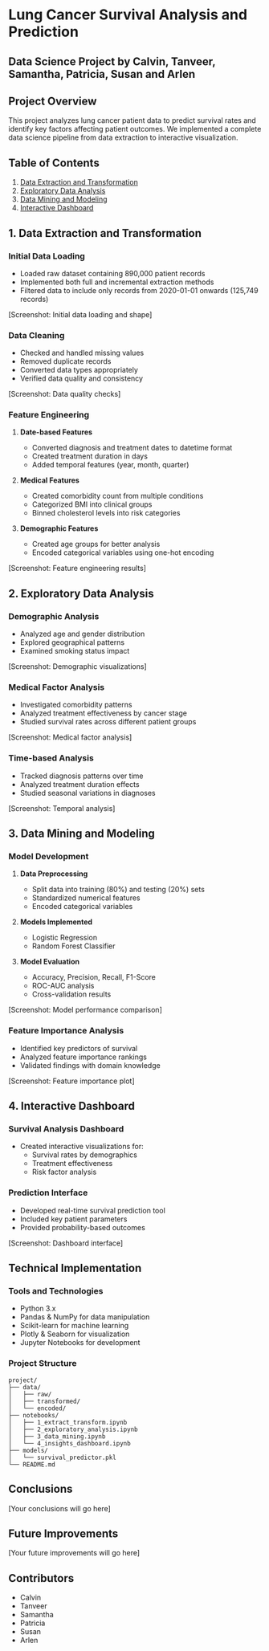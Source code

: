 # Lung Cancer Survival Analysis and Prediction
## Data Science Project by Calvin, Tanveer, Samantha, Patricia, Susan and Arlen

## Project Overview
This project analyzes lung cancer patient data to predict survival rates and identify key factors affecting patient outcomes. We implemented a complete data science pipeline from data extraction to interactive visualization.

## Table of Contents
1. [Data Extraction and Transformation](#1-data-extraction-and-transformation)
2. [Exploratory Data Analysis](#2-exploratory-data-analysis)
3. [Data Mining and Modeling](#3-data-mining-and-modeling)
4. [Interactive Dashboard](#4-interactive-dashboard)

## 1. Data Extraction and Transformation
### Initial Data Loading
- Loaded raw dataset containing 890,000 patient records
- Implemented both full and incremental extraction methods
- Filtered data to include only records from 2020-01-01 onwards (125,749 records)

[Screenshot: Initial data loading and shape]

### Data Cleaning
- Checked and handled missing values
- Removed duplicate records
- Converted data types appropriately
- Verified data quality and consistency

[Screenshot: Data quality checks]

### Feature Engineering
1. **Date-based Features**
   - Converted diagnosis and treatment dates to datetime format
   - Created treatment duration in days
   - Added temporal features (year, month, quarter)

2. **Medical Features**
   - Created comorbidity count from multiple conditions
   - Categorized BMI into clinical groups
   - Binned cholesterol levels into risk categories

3. **Demographic Features**
   - Created age groups for better analysis
   - Encoded categorical variables using one-hot encoding

[Screenshot: Feature engineering results]

## 2. Exploratory Data Analysis
### Demographic Analysis
- Analyzed age and gender distribution
- Explored geographical patterns
- Examined smoking status impact

[Screenshot: Demographic visualizations]

### Medical Factor Analysis
- Investigated comorbidity patterns
- Analyzed treatment effectiveness by cancer stage
- Studied survival rates across different patient groups

[Screenshot: Medical factor analysis]

### Time-based Analysis
- Tracked diagnosis patterns over time
- Analyzed treatment duration effects
- Studied seasonal variations in diagnoses

[Screenshot: Temporal analysis]

## 3. Data Mining and Modeling
### Model Development
1. **Data Preprocessing**
   - Split data into training (80%) and testing (20%) sets
   - Standardized numerical features
   - Encoded categorical variables

2. **Models Implemented**
   - Logistic Regression
   - Random Forest Classifier
   
3. **Model Evaluation**
   - Accuracy, Precision, Recall, F1-Score
   - ROC-AUC analysis
   - Cross-validation results

[Screenshot: Model performance comparison]

### Feature Importance Analysis
- Identified key predictors of survival
- Analyzed feature importance rankings
- Validated findings with domain knowledge

[Screenshot: Feature importance plot]

## 4. Interactive Dashboard
### Survival Analysis Dashboard
- Created interactive visualizations for:
  - Survival rates by demographics
  - Treatment effectiveness
  - Risk factor analysis
  
### Prediction Interface
- Developed real-time survival prediction tool
- Included key patient parameters
- Provided probability-based outcomes

[Screenshot: Dashboard interface]

## Technical Implementation
### Tools and Technologies
- Python 3.x
- Pandas & NumPy for data manipulation
- Scikit-learn for machine learning
- Plotly & Seaborn for visualization
- Jupyter Notebooks for development

### Project Structure
```
project/
├── data/
│   ├── raw/
│   ├── transformed/
│   └── encoded/
├── notebooks/
│   ├── 1_extract_transform.ipynb
│   ├── 2_exploratory_analysis.ipynb
│   ├── 3_data_mining.ipynb
│   └── 4_insights_dashboard.ipynb
├── models/
│   └── survival_predictor.pkl
└── README.md
```

## Conclusions
[Your conclusions will go here]

## Future Improvements
[Your future improvements will go here]

## Contributors
- Calvin
- Tanveer
- Samantha
- Patricia
- Susan
- Arlen